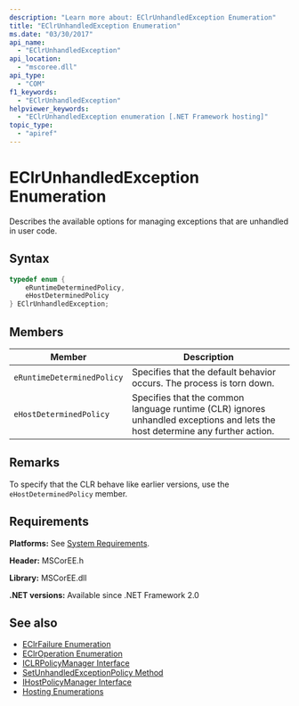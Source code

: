 ```yaml
---
description: "Learn more about: EClrUnhandledException Enumeration"
title: "EClrUnhandledException Enumeration"
ms.date: "03/30/2017"
api_name:
  - "EClrUnhandledException"
api_location:
  - "mscoree.dll"
api_type:
  - "COM"
f1_keywords:
  - "EClrUnhandledException"
helpviewer_keywords:
  - "EClrUnhandledException enumeration [.NET Framework hosting]"
topic_type:
  - "apiref"
---
```

# EClrUnhandledException Enumeration

Describes the available options for managing exceptions that are unhandled in user code.

## Syntax

```cpp
typedef enum {
    eRuntimeDeterminedPolicy,
    eHostDeterminedPolicy
} EClrUnhandledException;
```

## Members

|Member|Description|
|------------|-----------------|
|`eRuntimeDeterminedPolicy`|Specifies that the default behavior occurs. The process is torn down.|
|`eHostDeterminedPolicy`|Specifies that the common language runtime (CLR) ignores unhandled exceptions and lets the host determine any further action.|

## Remarks

 To specify that the CLR behave like earlier versions, use the `eHostDeterminedPolicy` member.

## Requirements

 **Platforms:** See [System Requirements](../../../framework/get-started/system-requirements.md).

 **Header:** MSCorEE.h

 **Library:** MSCorEE.dll

 **.NET versions:** Available since .NET Framework 2.0

## See also

- [EClrFailure Enumeration](eclrfailure-enumeration.md)
- [EClrOperation Enumeration](eclroperation-enumeration.md)
- [ICLRPolicyManager Interface](iclrpolicymanager-interface.md)
- [SetUnhandledExceptionPolicy Method](iclrpolicymanager-setunhandledexceptionpolicy-method.md)
- [IHostPolicyManager Interface](ihostpolicymanager-interface.md)
- [Hosting Enumerations](hosting-enumerations.md)

